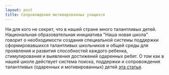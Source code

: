 ```yaml
---
layout: post
title: Сопровождение мотивированных учащихся
---
```


Ни для кого не секрет, что в нашей стране много талантливых детей. 
Национальная образовательная инициатива "Наша новая школа" говорит о  необходимости  создания специальной системы поддержки сформировавшихся талантливых школьников и общей среды для проявления и развития способностей каждого ребенка, стимулирования и выявления достижений одаренных ребят. 
О том как в нашей школе действует система поиска, поддержки и сопровождения талантливых (одаренных и мотивированных) детей [эта статья](../Mentoring.pdf).



